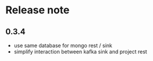 # Release note

## 0.3.4
* use same database for mongo rest / sink
* simplify interaction between kafka sink and project rest
